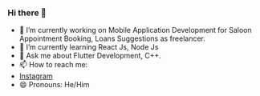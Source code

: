 ### Hi there 👋

- 🔭 I’m currently working on Mobile Application Development for Saloon Appointment Booking, Loans Suggestions as freelancer.
- 🌱 I’m currently learning React Js, Node Js
- 💬 Ask me about Flutter Development, C++.
- 📫 How to reach me: 
- [Instagram <i class="fa-brands fa-instagram"></i>](https://link-url-here.org)
- 😄 Pronouns: He/Him
